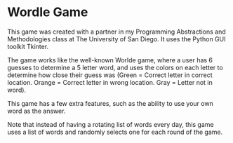 # Wordle Game

This game was created with a partner in my Programming Abstractions and Methodologies class at The University of San Diego. It uses the Python GUI toolkit Tkinter. 

The game works like the well-known Worlde game, where a user has 6 guesses to determine a 5 letter word, and uses the colors on each letter to determine how close their guess was (Green = Correct letter in correct location. Orange = Correct letter in wrong location. Gray = Letter not in word).

This game has a few extra features, such as the ability to use your own word as the answer.

Note that instead of having a rotating list of words every day, this game uses a list of words and randomly selects one for each round of the game.
